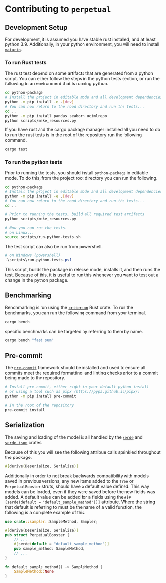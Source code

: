 # Contributing to `perpetual`

## Development Setup

For development, it is assumed you have stable rust installed, and at least python 3.9. Additionally, in your python environment, you will need to install [`maturin`](https://github.com/PyO3/maturin).

### To run Rust tests

The rust test depend on some artifacts that are generated from a python script. You can either follow the steps in the python tests section, or run the following in an environment that is running python.

```sh
cd python-package
# Install the project in editable mode and all development dependencies
python -m pip install -e .[dev]
# You can now return to the rood directory and run the tests...
cd ..
python -m pip install pandas seaborn ucimlrepo
python scripts/make_resources.py
```

If you have rust and the cargo package manager installed all you need to do to run the rust tests is in the root of the repository run the following command.

```sh
cargo test
```

### To run the python tests

Prior to running the tests, you should install `python-package` in editable mode. To do this, from the project root directory you can run the following.

```sh
cd python-package
# Install the project in editable mode and all development dependencies
python -m pip install -e .[dev]
# You can now return to the rood directory and run the tests...
cd ..

# Prior to running the tests, build all required test artifacts
python scripts/make_resources.py

# Now you can run the tests.
# on Linux...
source scripts/run-python-tests.sh
```

The test script can also be run from powershell.

```powershell
# on Windows (powershell)
.\scripts\run-python-tests.ps1
```

This script, builds the package in release mode, installs it, and then runs the test. Because of this, it is useful to run this whenever you want to test out a change in the python package.

## Benchmarking

Benchmarking is run using the [`criterion`](https://github.com/bheisler/criterion.rs) Rust crate.
To run the benchmarks, you can run the following command from your terminal.

```sh
cargo bench
```

specific benchmarks can be targeted by referring to them by name.

```sh
cargo bench "fast sum"
```

## Pre-commit

The [`pre-commit`](https://pre-commit.com/) framework should be installed and used to ensure all commits meet the required formatting, and linting checks prior to a commit being made to the repository.

```sh
# Install pre-commit, either right in your default python install
# or using a tool such as pipx (https://pypa.github.io/pipx/)
python -m pip install pre-commit

# In the root of the repository
pre-commit install
```

## Serialization

The saving and loading of the model is all handled by the [`serde`](https://docs.rs/serde/1.0.163/serde/) and [`serde_json`](https://docs.rs/serde_json/latest/serde_json/) crates.

Because of this you will see the following attribue calls sprinkled throughout the package.

```rust
#[derive(Deserialize, Serialize)]
```

Additionally in order to not break backwards compatibility with models saved in previous versions, any new items added to the `Tree` or `PerpetualBooster` struts, should have a default value defined. This way models can be loaded, even if they were saved before the new fields was added.
A default value can be added for a fields using the `#[#[serde(default = "default_sample_method")]]` attribute. Where the string that default is referring to must be the name of a valid function, the following is a complete example of this.

```rust
use crate::sampler::SampleMethod, Sampler;

#[derive(Deserialize, Serialize)]
pub struct PerpetualBooster {
    // ...
    #[serde(default = "default_sample_method")]
    pub sample_method: SampleMethod,
    // ...
}

fn default_sample_method() -> SampleMethod {
    SampleMethod::None
}
```
